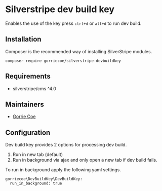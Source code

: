 # Silverstripe dev build key
Enables the use of the key press `ctrl+d` or `alt+d` to run dev build.

## Installation
Composer is the recommended way of installing SilverStripe modules.
```
composer require gorriecoe/silverstripe-devbuildkey
```

## Requirements

- silverstripe/cms ^4.0

## Maintainers

- [Gorrie Coe](https://github.com/gorriecoe)

## Configuration
Dev build key provides 2 options for processing dev build.

1. Run in new tab (default)
2. Run in background via ajax and only open a new tab if dev build fails.

To run in background apply the following yaml settings.
```
gorriecoe\DevBuildKey\DevBuildKey:
  run_in_background: true
```
